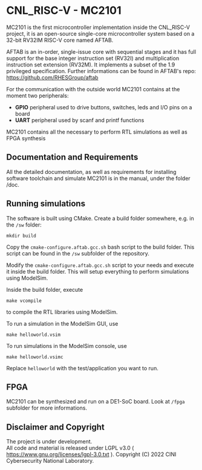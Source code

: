 # CNL_RISC-V - MC2101

MC2101 is the first microcontroller implementation inside the CNL_RISC-V project, it is an open-source single-core microcontroller system based on a 32-bit RV32IM RISC-V core named AFTAB.<br>

AFTAB is an in-order, single-issue core with sequential stages and it has
full support for the base integer instruction set (RV32I) and multiplication instruction set
extension (RV32M). 
It implements a subset of the 1.9 privileged specification. Further informations can be found in AFTAB's repo: https://github.com/RHESGroup/aftab

For the communication with the outside world MC2101 contains at the moment two peripherals:
-   **GPIO** peripheral used to drive buttons, switches, leds and I/O pins on a board
-   **UART** peripheral used by scanf and printf functions

MC2101 contains all the necessary to perform RTL simulations as well as FPGA synthesis

## Documentation and Requirements

All the detailed documentation, as well as requirements for installing software toolchain and 
simulate MC2101 is in the manual, under the folder /doc.

## Running simulations

The software is built using CMake.
Create a build folder somewhere, e.g. in the `/sw` folder:

    mkdir build

Copy the `cmake-configure.aftab.gcc.sh` bash script to the build folder.
This script can be found in the `/sw` subfolder of the repository.

Modify the `cmake-configure.aftab.gcc.sh` script to your needs and execute it inside the build folder.
This will setup everything to perform simulations using ModelSim.

Inside the build folder, execute

    make vcompile

to compile the RTL libraries using ModelSim.

To run a simulation in the ModelSim GUI, use

    make helloworld.vsim

To run simulations in the ModelSim console, use

    make helloworld.vsimc

Replace `helloworld` with the test/application you want to run.

## FPGA

MC2101 can be synthesized and run on a DE1-SoC board. Look at `/fpga` subfolder for more informations.

## Disclaimer and Copyright

The project is under development.  
All code and material is released under LGPL v3.0 ( https://www.gnu.org/licenses/lgpl-3.0.txt ).
Copyright (C) 2022 CINI Cybersecurity National Laboratory.